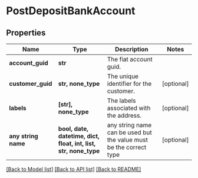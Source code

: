 # PostDepositBankAccount


## Properties
Name | Type | Description | Notes
------------ | ------------- | ------------- | -------------
**account_guid** | **str** | The fiat account guid. | 
**customer_guid** | **str, none_type** | The unique identifier for the customer. | [optional] 
**labels** | **[str], none_type** | The labels associated with the address. | [optional] 
**any string name** | **bool, date, datetime, dict, float, int, list, str, none_type** | any string name can be used but the value must be the correct type | [optional]

[[Back to Model list]](../README.md#documentation-for-models) [[Back to API list]](../README.md#documentation-for-api-endpoints) [[Back to README]](../README.md)


